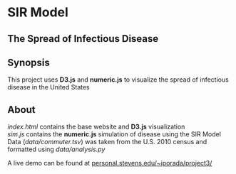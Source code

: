 # SIR Model  
## The Spread of Infectious Disease  

## Synopsis

This project uses **D3.js** and **numeric.js** to visualize the spread of infectious disease in the United States

## About

*index.html* contains the base website and **D3.js** visualization  
*sim.js* contains the **numeric.js** simulation of disease using the SIR Model  
Data (*data/commuter.tsv*) was taken from the U.S. 2010 census and formatted using *data/analysis.py*  

A live demo can be found at [personal.stevens.edu/~iporada/project3/](http://personal.stevens.edu/~iporada/project3/)
